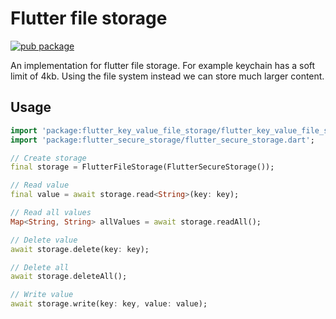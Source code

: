 # Flutter file storage

[![pub package](https://img.shields.io/pub/v/flutter_key_value_file_storage.svg)](https://pub.dartlang.org/packages/flutter_key_value_file_storage)

An implementation for flutter file storage. For example keychain has a soft limit of 4kb. Using the file system instead we can store much larger content.
## Usage

```dart
import 'package:flutter_key_value_file_storage/flutter_key_value_file_storage.dart';
import 'package:flutter_secure_storage/flutter_secure_storage.dart';

// Create storage
final storage = FlutterFileStorage(FlutterSecureStorage());

// Read value
final value = await storage.read<String>(key: key);

// Read all values
Map<String, String> allValues = await storage.readAll();

// Delete value
await storage.delete(key: key);

// Delete all
await storage.deleteAll();

// Write value
await storage.write(key: key, value: value);
```